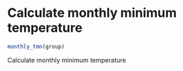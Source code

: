 # Calculate monthly minimum temperature

```r
monthly_tmn(group)
```

Calculate monthly minimum temperature
